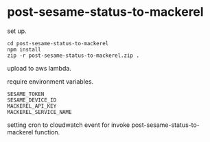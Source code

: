 # post-sesame-status-to-mackerel

set up.

```
cd post-sesame-status-to-mackerel
npm install
zip -r post-sesame-status-to-mackerel.zip .
```

upload to aws lambda.

require environment variables.

```
SESAME_TOKEN
SESAME_DEVICE_ID
MACKEREL_API_KEY
MACKEREL_SERVICE_NAME
```

setting cron to cloudwatch event for invoke post-sesame-status-to-mackerel function.